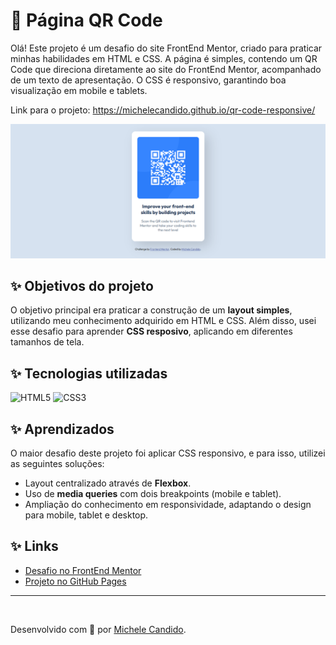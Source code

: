 # 💌 Página QR Code

Olá! Este projeto é um desafio do site FrontEnd Mentor, criado para praticar minhas habilidades em HTML e CSS. A página é simples, contendo um QR Code que direciona diretamente ao site do FrontEnd Mentor, acompanhado de um texto de apresentação. O CSS é responsivo, garantindo boa visualização em mobile e tablets.

Link para o projeto: https://michelecandido.github.io/qr-code-responsive/

![Screenshot do site contendo uma imagem de QR code e abaixo dela um título e um texto.](./design/desktop-view.png)

## ✨ Objetivos do projeto

O objetivo principal era praticar a construção de um **layout simples**, utilizando meu conhecimento adquirido em HTML e CSS. Além disso, usei esse desafio para aprender **CSS resposivo**, aplicando em diferentes tamanhos de tela.

## ✨ Tecnologias utilizadas

![HTML5](https://img.shields.io/badge/HTML5-E34F26?style=for-the-badge&logo=html5&logoColor=white)
![CSS3](https://img.shields.io/badge/CSS3-1572B6?style=for-the-badge&logo=css3&logoColor=white)

## ✨ Aprendizados

O maior desafio deste projeto foi aplicar CSS responsivo, e para isso, utilizei as seguintes soluções:
- Layout centralizado através de **Flexbox**.
- Uso de **media queries** com dois breakpoints (mobile e tablet).
- Ampliação do conhecimento em responsividade, adaptando o design para mobile, tablet e desktop.

## ✨ Links
- [Desafio no FrontEnd Mentor](https://www.frontendmentor.io/challenges/qr-code-component-iux_sIO_H)
- [Projeto no GitHub Pages](https://michelecandido.github.io/qr-code-responsive/)

---
<br>

Desenvolvido com 💖 por [Michele Candido](https://github.com/michelecandido).

